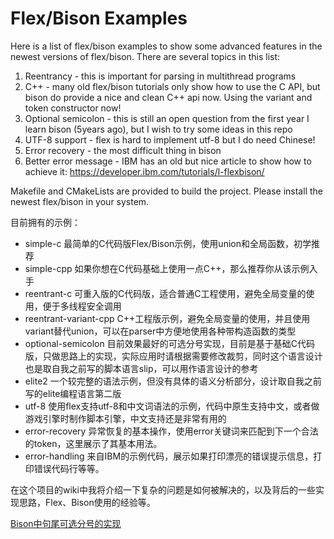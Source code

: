 # Flex/Bison Examples

Here is a list of flex/bison examples to show some advanced features in the newest versions of flex/bison. 
There are several topics in this list:
1. Reentrancy - this is important for parsing in multithread programs 
2. C++  - many old flex/bison tutorials only show how to use the C API, but bison do provide a nice and clean C++ api now. Using the variant and token constructor now!
3. Optional semicolon - this is still an open question from the first year I learn bison (5years ago), but I wish to try some ideas in this repo
4. UTF-8 support - flex is hard to implement utf-8 but I do need Chinese!
5. Error recovery - the most difficult thing in bison 
6. Better error message - IBM has an old but nice article to show how to achieve it: https://developer.ibm.com/tutorials/l-flexbison/


Makefile and CMakeLists are provided to build the project. Please install the newest flex/bison in your system.

目前拥有的示例：

* simple-c   最简单的C代码版Flex/Bison示例，使用union和全局函数，初学推荐
* simple-cpp 如果你想在C代码基础上使用一点C++，那么推荐你从该示例入手
* reentrant-c 可重入版的C代码版，适合普通C工程使用，避免全局变量的使用，便于多线程安全调用
* reentrant-variant-cpp C++工程版示例，避免全局变量的使用，并且使用variant替代union，可以在parser中方便地使用各种带构造函数的类型
* optional-semicolon 目前效果最好的可选分号实现，目前是基于基础C代码版，只做思路上的实现，实际应用时请根据需要修改裁剪，同时这个语言设计也是取自我之前写的脚本语言slip，可以用作语言设计的参考
* elite2 一个较完整的语法示例，但没有具体的语义分析部分，设计取自我之前写的elite编程语言第二版
* utf-8  使用flex支持utf-8和中文词语法的示例，代码中原生支持中文，或者做游戏引擎时制作脚本引擎，中文支持还是非常有用的
* error-recovery 异常恢复的基本操作，使用error关键词来匹配到下一个合法的token，这里展示了其基本用法。
* error-handling 来自IBM的示例代码，展示如果打印漂亮的错误提示信息，打印错误代码行等等。


在这个项目的wiki中我将介绍一下复杂的问题是如何被解决的，以及背后的一些实现思路，Flex、Bison使用的经验等。

[Bison中句尾可选分号的实现](https://github.com/sunxfancy/flex-bison-examples/wiki/Bison%E5%AE%9E%E7%8E%B0%E5%8F%A5%E5%B0%BE%E7%9A%84%E5%8F%AF%E9%80%89%E5%88%86%E5%8F%B7-Optional-semicolon-grammar-in-Bison)

